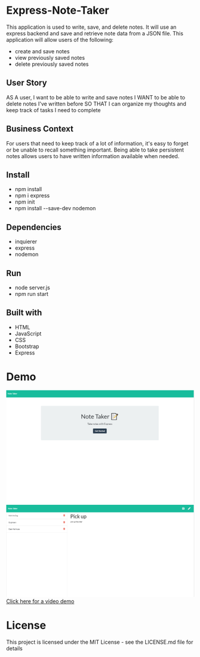 # Express-Note-Taker

This application is used to write, save, and delete notes. It will use an express backend and save and retrieve note data from a JSON file.
This application will allow users of the following:  
* create and save notes
* view previously saved notes
* delete previously saved notes


## User Story

AS A user, I want to be able to write and save notes
I WANT to be able to delete notes I've written before
SO THAT I can organize my thoughts and keep track of tasks I need to complete

## Business Context

For users that need to keep track of a lot of information, it's easy to forget or be unable to recall something important. Being able to take persistent notes allows users to have written information available when needed.

## Install
* npm install
* npm i express
* npm init
* npm install --save-dev nodemon

## Dependencies
* inquierer 
* express
* nodemon

## Run
* node server.js
* npm run start

## Built with

* HTML
* JavaScript
* CSS
* Bootstrap
* Express

# Demo
![](img/index.PNG)
![](img/notes.PNG)
<a href="https://drive.google.com/file/d/11OZSP9EabOkOmr3W5aypQbuU3MKTx4lg/view" target="_blank">Click here for a video demo</a>


# License
This project is licensed under the MIT License - see the LICENSE.md file for details


